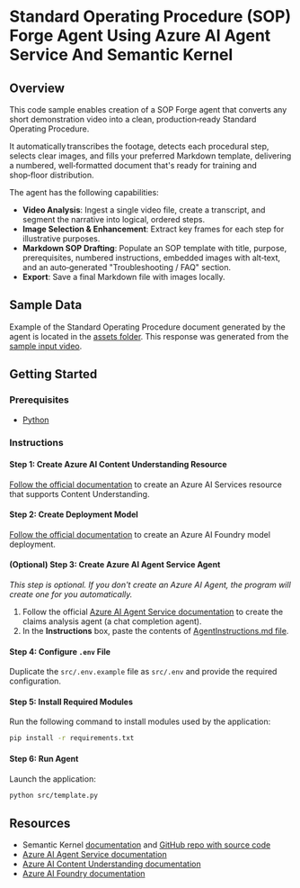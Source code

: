 # Standard Operating Procedure (SOP) Forge Agent Using Azure AI Agent Service And Semantic Kernel

## Overview 

This code sample enables creation of a SOP Forge agent that converts any short demonstration video into a clean, production‑ready Standard Operating Procedure. 

It automatically transcribes the footage, detects each procedural step, selects clear images, and fills your preferred Markdown template, delivering a numbered, well‑formatted document that's ready for training and shop‑floor distribution.

The agent has the following capabilities:

* **Video Analysis**: Ingest a single video file, create a transcript, and segment the narrative into logical, ordered steps. 
* **Image Selection & Enhancement**: Extract key frames for each step for illustrative purposes. 
* **Markdown SOP Drafting**: Populate an SOP template with title, purpose, prerequisites, numbered instructions, embedded images with alt‑text, and an auto‑generated "Troubleshooting / FAQ" section.
* **Export**: Save a final Markdown file with images locally.

## Sample Data

Example of the Standard Operating Procedure document generated by the agent is located in the [assets folder](assets/output/sample/). This response was generated from the [sample input video](assets/input/VideoExample480p.mp4).

## Getting Started

### Prerequisites

* [Python](https://www.python.org/downloads/)

### Instructions

#### Step 1: Create Azure AI Content Understanding Resource

[Follow the official documentation](https://learn.microsoft.com/azure/ai-services/content-understanding/how-to/create-multi-service-resource) to create an Azure AI Services resource that supports Content Understanding.

#### Step 2: Create Deployment Model

[Follow the official documentation](https://learn.microsoft.com/azure/ai-foundry/quickstarts/get-started-playground#deploy-a-chat-model) to create an Azure AI Foundry model deployment.

#### (Optional) Step 3: Create Azure AI Agent Service Agent

*This step is optional. If you don't create an Azure AI Agent, the program will create one for you automatically.*

1. Follow the official [Azure AI Agent Service documentation](https://learn.microsoft.com/azure/ai-services/agents/quickstart?pivots=ai-foundry-portal) to create the claims analysis agent (a chat completion agent). 
2. In the **Instructions** box, paste the contents of [AgentInstructions.md file](assets/input/AgentInstructions.md).

#### Step 4: Configure `.env` File

Duplicate the `src/.env.example` file as `src/.env` and provide the required configuration.

#### Step 5: Install Required Modules

Run the following command to install modules used by the application:

```sh
pip install -r requirements.txt
```

#### Step 6: Run Agent

Launch the application:

```sh
python src/template.py
```

## Resources

- Semantic Kernel [documentation](https://learn.microsoft.com/semantic-kernel/overview/) and [GitHub repo with source code](https://github.com/microsoft/semantic-kernel)
- [Azure AI Agent Service documentation](https://learn.microsoft.com/azure/ai-services/agents/)
- [Azure AI Content Understanding documentation](https://learn.microsoft.com/azure/ai-services/content-understanding/)
- [Azure AI Foundry documentation](https://learn.microsoft.com/azure/ai-foundry/)
